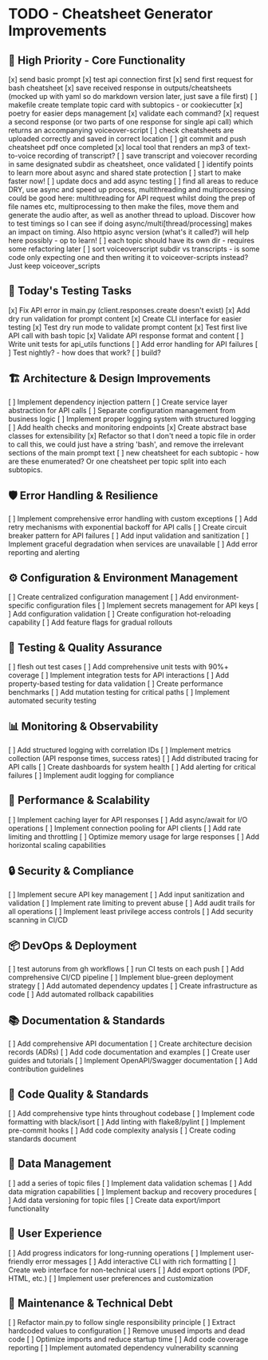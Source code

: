 # TODO - Cheatsheet Generator Improvements

## 🚀 High Priority - Core Functionality

[x] send basic prompt
[x] test api connection first
[x] send first request for bash cheatsheet
[x] save received response in outputs/cheatsheets (mocked up with yaml so do markdown version later, just save a file first)
[ ] makefile create template topic card with subtopics - or cookiecutter
[x] poetry for easier deps management
[x] validate each command?
[x] request a second response (or two parts of one response for single api call) which returns an accompanying voiceover-script
[ ] check cheatsheets are uploaded correctly and saved in correct location 
[ ] git commit and push cheatsheet pdf once completed
[x] local tool that renders an mp3 of text-to-voice recording of transcript?
[ ] save transcript and voiecover recording in same designated subdir as cheatsheet, once validated
[ ] identify points to learn more about async and shared state protection
[ ] start to make faster now!
[ ] update docs and add async testing
[ ] find all areas to reduce DRY, use async and speed up process, multithreading and multiprocessing could be good here: multithreading for API request whilst doing the prep of file names etc, multiprocessing to then make the files, move them and generate the audio after, as well as another thread to upload. Discover how to test timings so I can see if doing async/multi[thread/processing] makes an impact on timing. Also httpio async version (what's it called?) will help here possibly - op to learn!
[ ] each topic should have its own dir - requires some refactoring later
[ ] sort voiceoverscript subdir vs transcripts - is some code only expecting one and then writing it to voiceover-scripts instead? Just keep voiceover_scripts

## 🧪 Today's Testing Tasks
[x] Fix API error in main.py (client.responses.create doesn't exist)
[x] Add dry run validation for prompt content
[x] Create CLI interface for easier testing
[x] Test dry run mode to validate prompt content
[x] Test first live API call with bash topic
[x] Validate API response format and content
[ ] Write unit tests for api_utils functions
[ ] Add error handling for API failures
[ ] Test nightly? - how does that work?
[ ] build?

## 🏗️ Architecture & Design Improvements
[ ] Implement dependency injection pattern
[ ] Create service layer abstraction for API calls
[ ] Separate configuration management from business logic
[ ] Implement proper logging system with structured logging
[ ] Add health checks and monitoring endpoints
[x] Create abstract base classes for extensibility
[x] Refactor so that I don't need a topic file in order to call this, we could just have a string 'bash', and remove the irrelevant sections of the main prompt text
[ ] new cheatsheet for each subtopic - how are these enumerated? Or one cheatsheet per topic split into each subtopics.


## 🛡️ Error Handling & Resilience
[ ] Implement comprehensive error handling with custom exceptions
[ ] Add retry mechanisms with exponential backoff for API calls
[ ] Create circuit breaker pattern for API failures
[ ] Add input validation and sanitization
[ ] Implement graceful degradation when services are unavailable
[ ] Add error reporting and alerting

## ⚙️ Configuration & Environment Management
[ ] Create centralized configuration management
[ ] Add environment-specific configuration files
[ ] Implement secrets management for API keys
[ ] Add configuration validation
[ ] Create configuration hot-reloading capability
[ ] Add feature flags for gradual rollouts

## 🧪 Testing & Quality Assurance
[ ] flesh out test cases
[ ] Add comprehensive unit tests with 90%+ coverage
[ ] Implement integration tests for API interactions
[ ] Add property-based testing for data validation
[ ] Create performance benchmarks
[ ] Add mutation testing for critical paths
[ ] Implement automated security testing

## 📊 Monitoring & Observability
[ ] Add structured logging with correlation IDs
[ ] Implement metrics collection (API response times, success rates)
[ ] Add distributed tracing for API calls
[ ] Create dashboards for system health
[ ] Add alerting for critical failures
[ ] Implement audit logging for compliance

## 🚀 Performance & Scalability
[ ] Implement caching layer for API responses
[ ] Add async/await for I/O operations
[ ] Implement connection pooling for API clients
[ ] Add rate limiting and throttling
[ ] Optimize memory usage for large responses
[ ] Add horizontal scaling capabilities

## 🔒 Security & Compliance
[ ] Implement secure API key management
[ ] Add input sanitization and validation
[ ] Implement rate limiting to prevent abuse
[ ] Add audit trails for all operations
[ ] Implement least privilege access controls
[ ] Add security scanning in CI/CD

## 📦 DevOps & Deployment
[ ] test autoruns from gh workflows
[ ] run CI tests on each push
[ ] Add comprehensive CI/CD pipeline
[ ] Implement blue-green deployment strategy
[ ] Add automated dependency updates
[ ] Create infrastructure as code
[ ] Add automated rollback capabilities

## 📚 Documentation & Standards
[ ] Add comprehensive API documentation
[ ] Create architecture decision records (ADRs)
[ ] Add code documentation and examples
[ ] Create user guides and tutorials
[ ] Implement OpenAPI/Swagger documentation
[ ] Add contribution guidelines

## 🎯 Code Quality & Standards
[ ] Add comprehensive type hints throughout codebase
[ ] Implement code formatting with black/isort
[ ] Add linting with flake8/pylint
[ ] Implement pre-commit hooks
[ ] Add code complexity analysis
[ ] Create coding standards document

## 🔄 Data Management
[ ] add a series of topic files 
[ ] Implement data validation schemas
[ ] Add data migration capabilities
[ ] Implement backup and recovery procedures
[ ] Add data versioning for topic files
[ ] Create data export/import functionality

## 🎨 User Experience
[ ] Add progress indicators for long-running operations
[ ] Implement user-friendly error messages
[ ] Add interactive CLI with rich formatting
[ ] Create web interface for non-technical users
[ ] Add export options (PDF, HTML, etc.)
[ ] Implement user preferences and customization

## 🔧 Maintenance & Technical Debt
[ ] Refactor main.py to follow single responsibility principle
[ ] Extract hardcoded values to configuration
[ ] Remove unused imports and dead code
[ ] Optimize imports and reduce startup time
[ ] Add code coverage reporting
[ ] Implement automated dependency vulnerability scanning


